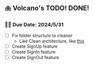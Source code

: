 ## 🫁 Volcano's TODO! DONE!
### 👳🏻 Due Date: **2024/5/31**
- [ ] Fix folder structure to cleaner
    - Like Clean architecture, like [this](https://fueled.com/the-cache/posts/backend/clean-architecture-with-fastapi/)
- [ ] Create SignUp feature
- [ ] Create SignIn feature
- [ ] Create SignOut feature